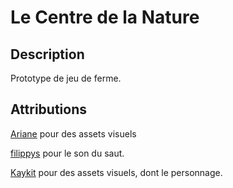 # Le Centre de la Nature

## Description

Prototype de jeu de ferme.

## Attributions

[Ariane](https://www.artstation.com/arianetrudel) pour des assets visuels

[filippys](https://freesound.org/people/filippys/) pour le son du saut.

[Kaykit](https://kaylousberg.itch.io/) pour des assets visuels, dont le personnage.
